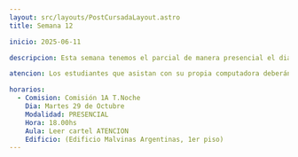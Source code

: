 ```yaml
---
layout: src/layouts/PostCursadaLayout.astro
title: Semana 12

inicio: 2025-06-11

descripcion: Esta semana tenemos el parcial de manera presencial el dia viernes 13 de Junio.

atencion: Los estudiantes que asistan con su propia computadora deberán dirigirse al aula MA-103. Aquellos que no cuenten con equipo personal deberán presentarse en los laboratorios MA-109 y MA-113.

horarios:
  - Comision: Comisión 1A T.Noche
    Dia: Martes 29 de Octubre
    Modalidad: PRESENCIAL
    Hora: 18.00hs
    Aula: Leer cartel ATENCION
    Edificio: (Edificio Malvinas Argentinas, 1er piso)
---
```

